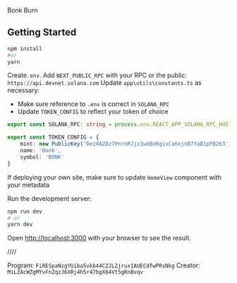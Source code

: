 Bonk Burn

## Getting Started

```bash
npm install
#or
yarn
```

Create`.env`. 
Add `NEXT_PUBLIC_RPC` with your RPC or the public: `https://api.devnet.solana.com` 
Update `app\utils\constants.ts` as necessary:
- Make sure reference to `.env` is correct in `SOLANA_RPC`
- Update `TOKEN_CONFIG` to reflect your token of choice

```typescript
export const SOLANA_RPC: string = process.env.REACT_APP_SOLANA_RPC_HOST as string;

export const TOKEN_CONFIG = {
    mint: new PublicKey('DezXAZ8z7PnrnRJjz3wXBoRgixCa6xjnB7YaB1pPB263'),
    name: 'Bonk',
    symbol: 'BONK'
}
```
If deploying your own site, make sure to update `HomeView` component with your metadata 

Run the development server:

```bash
npm run dev
# or
yarn dev
```

Open [http://localhost:3000](http://localhost:3000) with your browser to see the result.

////

Program: `FiRESpaNzgYUiba5vkb44CZJLZjrux1AUECdfwPRsNkg`
Creator: `MiLZAcWZgMYvFnZqzJ6XRj4h5r47bgX64Vt5gRnBvqv`